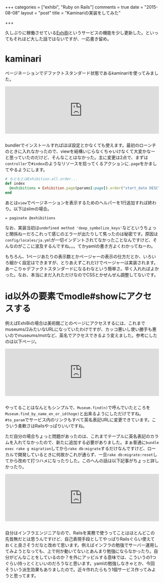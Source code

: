 +++
categories = ["exhibi", "Ruby on Rails"]
comments = true
date = "2015-08-08"
layout = "post"
title = "Kaminariの実装をしてみた"

+++

久しぶりに稼働させている[ExhiBi](http://chroju.net/exhibi)というサービスの機能を少し更新した。といってもそれほど大した話ではないですが、一応書き留め。

# kaminari

ページネーションでデファクトスタンダード状態であるkaminariを使ってみました。

<iframe class="bookmarklet hatena-embed" src="http://hatenablog.com/embed?url=http%3A%2F%2Fgithub.com%2Famatsuda%2Fkaminari" title="amatsuda/kaminari" style="border:none;display:block;margin:0 0 1.7rem;overflow:hidden;height:155px;width:100%;max-width:100%;"><a href="https://github.com/amatsuda/kaminari" target="_blank">amatsuda/kaminari</a></iframe>

bundlerでインストールすればほぼ設定とかなくても使えます。最初のローンチのときに入れなかったので、viewを結構いじらなくちゃいけなくて大変かなーと思っていたのだけど、そんなことはなかった。主に変更は2点で、まずは`controller`で`#index`のようなリソースを拾ってくるアクションに`.page`をかましてやるようにします。

```ruby
# もともとはExhibition.all.order...
def index
  @exhibitions = Exhibition.page(params[:page]).order("start_date DESC")
end
```

あとは`view`でページネーションを表示するためのヘルパーを1行追加すれば終わり。以下はslimの場合。

```slim
= paginate @exhibitions
```

なお、実装当初は`undefined method 'deep_symbolize_keys'`などというちょっと関係ねーだろこれって感じのエラーが出たりして焦ったのは秘密です。原因は`config/locales/ja.yml`が一切インデントされてなかったことなんですけど、そんなのがここに波及するんですね。。。てかyamlの書き方よくわかってねーわ。

もちろん、1ページあたりの表示数とかページャーの表示の仕方だとか、いろいろ細かく設定はできますが、とりあえずこれだけでページャーは実装されます。あーこりゃデファクトスタンダードになるわなという簡単さ。早く入れればよかった。なお、本当にまだ入れただけなのでCSSとかぜんぜん調整してないです。

# id以外の要素でmodle#showにアクセスする

例えばExhiBiの場合は美術館ごとのページにアクセスするには、これまでmuseums/2みたいなURLになっていたわけですが、カッコ悪いし使い勝手も悪いのでmuseums/motなど、英名でアクセスできるよう変えました。参考にしたのは以下ページ。

<iframe class="bookmarklet hatena-embed" src="http://hatenablog.com/embed?url=http%3A%2F%2Fqiita.com%2Fawakia%2Fitems%2Fc2c790dc51e5b084af10" title="Railsで、URLにIDでなく名前を入力して、アクセスする方法 - Qiita" style="border:none;display:block;margin:0 0 1.7rem;overflow:hidden;height:155px;width:100%;max-width:100%;"><a href="http://qiita.com/awakia/items/c2c790dc51e5b084af10" target="_blank">Railsで、URLにIDでなく名前を入力して、アクセスする方法 - Qiita</a></iframe>

やってることはなんともシンプルで、`Museum.find(n)`で呼んでいたところを`Museum.find_by_name_en_or_id(hoge)`と出来るようにしただけですね。`#to_param`でサービス内のリンクもすべて英名表記URLに変更できています。こういう柔軟さはRailsやっぱりいいですね。

ただ自分の場合ちょっと問題があったのは、これまでテーブルに英名表記のカラムを入れてなかったので、新たに追加する必要がありました。まぁ普通に`bundle exec rake g migration`してから`rake db:migrate`するだけなんですけど、ローカルで開発しているときに何故かこれが通らず、一旦`rake db:migrate:reset`してから改めて打つハメになったりした。このへんの話は以下記事がちょっと詳しかったり。

<iframe class="bookmarklet hatena-embed" src="http://hatenablog.com/embed?url=http%3A%2F%2Feasyramble.com%2Fdifference-bettween-rake-db-migrate-reset.html" title="rake db:reset と rake db:migrate:reset の違い | EasyRamble" style="border:none;display:block;margin:0 0 1.7rem;overflow:hidden;height:155px;width:100%;max-width:100%;"><a href="http://easyramble.com/difference-bettween-rake-db-migrate-reset.html" target="_blank">rake db:reset と rake db:migrate:reset の違い | EasyRamble</a></iframe>

自分はインフラエンジニアなので、Railsを実務で使うってことはほとんどこの先皆無だとは思うんですけど、自己表現手段としてやっぱりRailsぐらい使えておくと良さそうだなと改めて思います。例えばインフラの勉強でサーバー運用してみようとなっても、上で何か動いてないとあんまり勉強にならなかったり。自分がどんなことをしているのか？を外にアッピルする意味では、こういうの1つぐらい持っとくといいのだろうなと思います。yamlの勉強しなきゃとか、今回そういう派生効果もありましたので。近々作れたらもう1個サービス作ってみようと思ってます。


